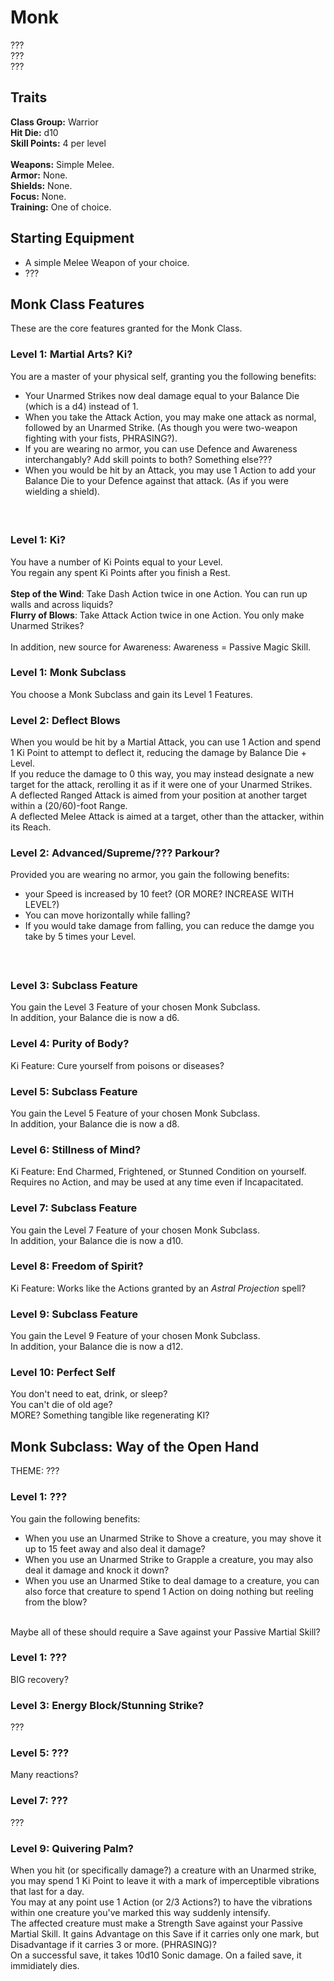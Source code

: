 # Monk
??? <br>
??? <br>
??? <br>

## Traits
**Class Group:** Warrior <br>
**Hit Die:** d10 <br>
**Skill Points:** 4 per level <br>
<br>
**Weapons:** Simple Melee. <br>
**Armor:** None. <br>
**Shields:** None. <br>
**Focus:** None. <br>
**Training:** One of choice. <br>

## Starting Equipment
+ A simple Melee Weapon of your choice.
+ ???

## Monk Class Features
These are the core features granted for the Monk Class.

### Level 1: Martial Arts? Ki?
You are a master of your physical self, granting you the following benefits:
 + Your Unarmed Strikes now deal damage equal to your Balance Die (which is a d4) instead of 1.
 + When you take the Attack Action, you may make one attack as normal, followed by an Unarmed Strike. (As though you were two-weapon fighting with your fists, PHRASING?).
 + If you are wearing no armor, you can use Defence and Awareness interchangably? Add skill points to both? Something else???
 + When you would be hit by an Attack, you may use 1 Action to add your Balance Die to your Defence against that attack. (As if you were wielding a shield).
#### <br>

### Level 1: Ki?
You have a number of Ki Points equal to your Level. <br>
You regain any spent Ki Points after you finish a Rest.
<br><br>
**Step of the Wind**: Take Dash Action twice in one Action. You can run up walls and across liquids? <br>
**Flurry of Blows**: Take Attack Action twice in one Action. You only make Unarmed Strikes? <br>
<br>
In addition, new source for Awareness: Awareness = Passive Magic Skill.

### Level 1: Monk Subclass
You choose a Monk Subclass and gain its Level 1 Features.

### Level 2: Deflect Blows
When you would be hit by a Martial Attack, you can use 1 Action and spend 1 Ki Point to attempt to deflect it, reducing the damage by Balance Die + Level. <br>
If you reduce the damage to 0 this way, you may instead designate a new target for the attack, rerolling it as if it were one of your Unarmed Strikes. <br>
A deflected Ranged Attack is aimed from your position at another target within a (20/60)-foot Range. <br>
A deflected Melee Attack is aimed at a target, other than the attacker, within its Reach. <br>

### Level 2: Advanced/Supreme/??? Parkour?
Provided you are wearing no armor, you gain the following benefits:
+ your Speed is increased by 10 feet? (OR MORE? INCREASE WITH LEVEL?) <br>
+ You can move horizontally while falling? <br>
+ If you would take damage from falling, you can reduce the damge you take by 5 times your Level.
#### <br>

### Level 3: Subclass Feature
You gain the Level 3 Feature of your chosen Monk Subclass.<br>
In addition, your Balance die is now a d6.

### Level 4: Purity of Body?
Ki Feature: Cure yourself from poisons or diseases?

### Level 5: Subclass Feature
You gain the Level 5 Feature of your chosen Monk Subclass.<br>
In addition, your Balance die is now a d8.

### Level 6: Stillness of Mind?
Ki Feature: End Charmed, Frightened, or Stunned Condition on yourself. Requires no Action, and may be used at any time even if Incapacitated.

### Level 7: Subclass Feature
You gain the Level 7 Feature of your chosen Monk Subclass.<br>
In addition, your Balance die is now a d10.

### Level 8: Freedom of Spirit?
Ki Feature: Works like the Actions granted by an *Astral Projection* spell?

### Level 9: Subclass Feature
You gain the Level 9 Feature of your chosen Monk Subclass. <br>
In addition, your Balance die is now a d12.

### Level 10: Perfect Self
You don't need to eat, drink, or sleep? <br>
You can't die of old age? <br>
MORE? Something tangible like regenerating KI?

## Monk Subclass: Way of the Open Hand
THEME: ???

### Level 1: ???
You gain the following benefits:
+ When you use an Unarmed Strike to Shove a creature, you may shove it up to 15 feet away and also deal it damage?
+ When you use an Unarmed Strike to Grapple a creature, you may also deal it damage and knock it down?
+ When you use an Unarmed Stike to deal damage to a creature, you can also force that creature to spend 1 Action on doing nothing but reeling from the blow?
<br>
Maybe all of these should require a Save against your Passive Martial Skill?

### Level 1: ???
BIG recovery?

### Level 3: Energy Block/Stunning Strike?
???

### Level 5: ???
Many reactions?

### Level 7: ???
???

### Level 9: Quivering Palm?
When you hit (or specifically damage?) a creature with an Unarmed strike, you may spend 1 Ki Point to leave it with a mark of imperceptible vibrations that last for a day. <br>
You may at any point use 1 Action (or 2/3 Actions?) to have the vibrations within one creature you've marked this way suddenly intensify. <br>
The affected creature must make a Strength Save against your Passive Martial Skill. It gains Advantage on this Save if it carries only one mark, but Disadvantage if it carries 3 or more. (PHRASING)? <br>
On a successful save, it takes 10d10 Sonic damage. On a failed save, it immidiately dies.